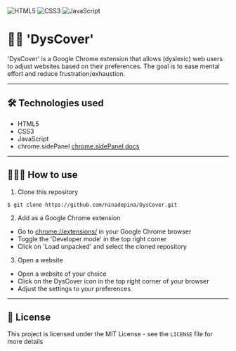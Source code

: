 ![HTML5](https://img.shields.io/badge/html5-%23E34F26.svg?style=for-the-badge&logo=html5&logoColor=white) ![CSS3](https://img.shields.io/badge/css3-%231572B6.svg?style=for-the-badge&logo=css3&logoColor=white) ![JavaScript](https://img.shields.io/badge/javascript-%23323330.svg?style=for-the-badge&logo=javascript&logoColor=%23F7DF1E)

# 👋🏼 'DysCover'

'DysCover' is a Google Chrome extension that allows (dyslexic) web users to adjust websites based on their preferences. The goal is to ease mental effort and reduce frustration/exhaustion.

---

## 🛠️ Technologies used

-   HTML5
-   CSS3
-   JavaScript
-   chrome.sidePanel [chrome.sidePanel docs](https://developer.chrome.com/docs/extensions/reference/api/sidePanel)

---

## 👩🏼‍💻 How to use

1. Clone this repository

```
$ git clone https://github.com/ninadepina/DysCover.git
```

2. Add as a Google Chrome extension

-   Go to [chrome://extensions/](chrome://extensions/) in your Google Chrome browser
-   Toggle the 'Developer mode' in the top right corner
-   Click on 'Load unpacked' and select the cloned repository

3. Open a website

-   Open a website of your choice
-   Click on the DysCover icon in the top right corner of your browser
-   Adjust the settings to your preferences

---

## 📄 License

This project is licensed under the MIT License - see the `LICENSE` file for more details
